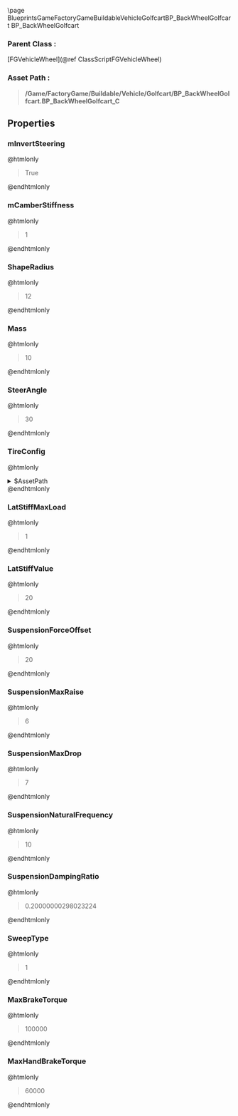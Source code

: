 \page BlueprintsGameFactoryGameBuildableVehicleGolfcartBP_BackWheelGolfcart BP_BackWheelGolfcart
### Parent Class :
[FGVehicleWheel](@ref ClassScriptFGVehicleWheel)
### Asset Path :
<b><blockquote>/Game/FactoryGame/Buildable/Vehicle/Golfcart/BP_BackWheelGolfcart.BP_BackWheelGolfcart_C</blockquote></b>
## Properties

### mInvertSteering
@htmlonly
<blockquote>True</blockquote>
@endhtmlonly

### mCamberStiffness
@htmlonly
<blockquote>1</blockquote>
@endhtmlonly

### ShapeRadius
@htmlonly
<blockquote>12</blockquote>
@endhtmlonly

### Mass
@htmlonly
<blockquote>10</blockquote>
@endhtmlonly

### SteerAngle
@htmlonly
<blockquote>30</blockquote>
@endhtmlonly

### TireConfig
@htmlonly
<details>
 <summary>$AssetPath</summary>
<b><a href="_blueprints_game_factory_game_buildable_vehicle_golfcart_b_p__tire_config_golfcart.html"><blockquote>BP_TireConfigGolfcart</blockquote></a></b>
</details>
@endhtmlonly

### LatStiffMaxLoad
@htmlonly
<blockquote>1</blockquote>
@endhtmlonly

### LatStiffValue
@htmlonly
<blockquote>20</blockquote>
@endhtmlonly

### SuspensionForceOffset
@htmlonly
<blockquote>20</blockquote>
@endhtmlonly

### SuspensionMaxRaise
@htmlonly
<blockquote>6</blockquote>
@endhtmlonly

### SuspensionMaxDrop
@htmlonly
<blockquote>7</blockquote>
@endhtmlonly

### SuspensionNaturalFrequency
@htmlonly
<blockquote>10</blockquote>
@endhtmlonly

### SuspensionDampingRatio
@htmlonly
<blockquote>0.20000000298023224</blockquote>
@endhtmlonly

### SweepType
@htmlonly
<blockquote>1</blockquote>
@endhtmlonly

### MaxBrakeTorque
@htmlonly
<blockquote>100000</blockquote>
@endhtmlonly

### MaxHandBrakeTorque
@htmlonly
<blockquote>60000</blockquote>
@endhtmlonly

